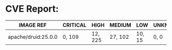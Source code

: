 # CVE Report:
|      IMAGE REF      | CRITICAL |  HIGH   | MEDIUM  |  LOW   | UNKNOWN |
|---------------------|----------|---------|---------|--------|---------|
| apache/druid:25.0.0 | 0, 109   | 12, 225 | 27, 102 | 10, 15 | 0, 0    |
